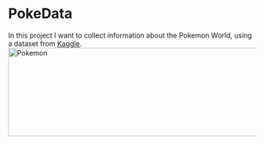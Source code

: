 <h1>PokeData</h1>

<p> In this project I want to collect information about the Pokemon World, using a dataset from <a href="https://www.kaggle.com/lszlbebesi/pokemon-clustering-visualization" target="_blank" rel="external">Kaggle</a>.
  
  <img src="https://upload.wikimedia.org/wikipedia/commons/thumb/9/98/International_Pok%C3%A9mon_logo.svg/1200px-International_Pok%C3%A9mon_logo.svg.png" alt="Pokemon" width="570"  height="181">
